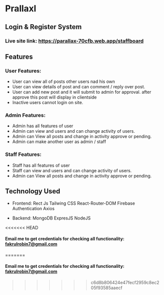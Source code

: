 # Prallaxl 
## Login & Register System
### Live site link: https://parallax-70cfb.web.app/staffboard
## Features

### User Features:
- User can view all of posts other users nad his own
- User can view details of post and can comment / reply over post.
- User can add new post and it will submit to admin for approval. after approve this post will display in clientside
- Inactive users cannot login on site.

### Admin Features:
- Admin has all features of user
- Admin can view and users and can change activity of users.
- Admin can View all posts and change in activity approve or pending.
- Admin can make another user as admin / staff

### Staff Features:
- Staff has all features of user
- Staff can view and users and can change activity of users.
- Admin can View all posts and change in activity approve or pending.

## Technology Used

- Frontend:
Rect Js
Tailwing CSS
React-Router-DOM
Firebase Authentication
Axios


- Backend:
    MongoDB
    ExpresJS
    NodeJS

<<<<<<< HEAD
#### Email me to get credentials for checking all functionality: fakrulrobin7@gmail.com
=======
#### Email me to get credentials for checking all functionality: fakrulrobin7@gmail.com
>>>>>>> c6d8b806424e47fecf2959c8ec205f93585aaecf
